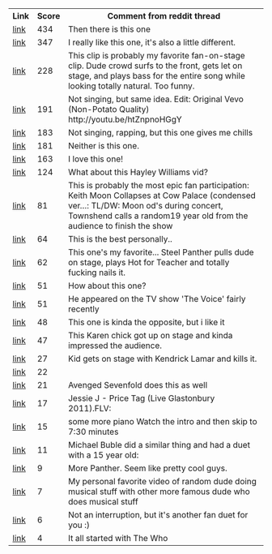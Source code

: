 <table><th>Link<th>Score<th>Comment from reddit thread<tr><td><a href=http://www.youtube.com/watch?v=Z-t4POnosio>link</a><td>434<td>Then there is this one</tr><tr><td><a href=https://www.youtube.com/watch?v=FTq-TQ3Sldc>link</a><td>347<td>I really like this one, it's also a little different.</tr><tr><td><a href=https://www.youtube.com/watch?v=xesAJfEe3mQ#t=20s>link</a><td>228<td>This clip is probably my favorite fan-on-stage clip. Dude crowd surfs to the front, gets let on stage, and plays bass for the entire song while looking totally natural. Too funny.</tr><tr><td><a href=http://youtu.be/zxLjtx8wukQ>link</a><td>191<td>Not singing, but same idea.  Edit: Original Vevo (Non-Potato Quality) http://youtu.be/htZnpnoHGgY</tr><tr><td><a href=http://youtu.be/PEUedr6ipPk?t=2m36s>link</a><td>183<td>Not singing, rapping, but this one gives me chills</tr><tr><td><a href=https://www.youtube.com/watch?v=a_QqfEYNRlc>link</a><td>181<td>Neither is this one.</tr><tr><td><a href=https://www.youtube.com/watch?v=jGy5eKKYiG0>link</a><td>163<td>I love this one!</tr><tr><td><a href=https://www.youtube.com/watch?v=OQobVuUxOuQ>link</a><td>124<td>What about this Hayley Williams vid?</tr><tr><td><a href=http://youtu.be/DPiG7HVt5lM>link</a><td>81<td>This is probably the most epic fan participation: Keith Moon Collapses at Cow Palace (condensed ver…:  TL/DW: Moon od's during concert, Townshend calls a random19 year old from the audience to finish the show</tr><tr><td><a href=https://www.youtube.com/watch?v=uAzE5ssZddg>link</a><td>64<td>This is the best personally..</tr><tr><td><a href=http://m.youtube.com/watch?v=IgwkiF-zARM>link</a><td>62<td>This one's my favorite... Steel Panther pulls dude on stage, plays Hot for Teacher and totally fucking nails it.</tr><tr><td><a href=https://www.youtube.com/watch?v=FpXm_sXcc_Y&t=132s>link</a><td>51<td>How about this one?</tr><tr><td><a href=https://www.youtube.com/watch?v=enHdvA4leCM>link</a><td>51<td>He appeared on the TV show 'The Voice' fairly recently</tr><tr><td><a href=https://www.youtube.com/watch?v=SBgZNINN6MU>link</a><td>48<td>This one is kinda the opposite, but i like it</tr><tr><td><a href=https://www.youtube.com/watch?v=rmv1VhrtYRo>link</a><td>47<td>This Karen chick got up on stage and kinda impressed the audience.</tr><tr><td><a href=http://youtu.be/PEUedr6ipPk?t=2m30s>link</a><td>27<td>Kid gets on stage with Kendrick Lamar and kills it.</tr><tr><td><a href=https://www.youtube.com/watch?v=B5eT6TaEtPI>link</a><td>22<td></tr><tr><td><a href=https://www.youtube.com/watch?v=6pKqK2WtsA4>link</a><td>21<td>Avenged Sevenfold does this as well</tr><tr><td><a href=http://youtu.be/7rLTC67ReLg>link</a><td>17<td>Jessie J - Price Tag (Live Glastonbury 2011).FLV:</tr><tr><td><a href=https://www.youtube.com/watch?v=Z2tmp4lIRgA>link</a><td>15<td>some more piano  Watch the intro and then skip to 7:30 minutes</tr><tr><td><a href=https://www.youtube.com/watch?v=o6TKpkY4WcM>link</a><td>11<td>Michael Buble did a similar thing and had a duet with a 15 year old:</tr><tr><td><a href=https://www.youtube.com/watch?v=AczIYDZqOCw>link</a><td>9<td>More Panther.  Seem like pretty cool guys.</tr><tr><td><a href=https://www.youtube.com/watch?v=Bceuh8c-4kg>link</a><td>7<td>My personal favorite video of random dude doing musical stuff with other more famous dude who does musical stuff</tr><tr><td><a href=http://www.youtube.com/watch?v=QX-xToQI34I>link</a><td>6<td>Not an interruption, but it's another fan duet for you :)</tr><tr><td><a href=https://www.youtube.com/watch?v=DPiG7HVt5lM>link</a><td>4<td>It all started with The Who</tr></table>